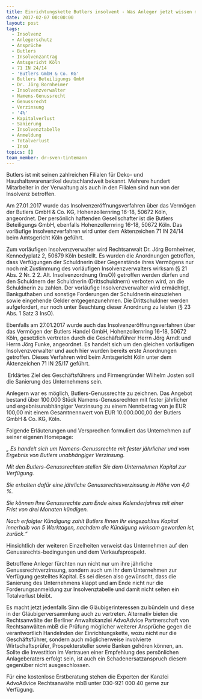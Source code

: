 ```yaml
---
title: Einrichtungskette Butlers insolvent - Was Anleger jetzt wissen müssen
date: 2017-02-07 00:00:00
layout: post
tags:
  - Insolvenz
  - Anlegerschutz
  - Ansprüche
  - Butlers
  - Insolvenzantrag
  - Amtsgericht Köln
  - 71 IN 24/14
  - 'Butlers GmbH & Co. KG'
  - Butlers Beteiligungs GmbH
  - Dr. Jörg Bornheimer
  - Insolvenzverwalter
  - Namens-Genussrecht
  - Genussrecht
  - Verzinsung
  - '4%'
  - Kapitalverlust
  - Sanierung
  - Insolvenztabelle
  - Anmeldung
  - Totalverlust
  - InsO
topics: []
team_member: dr-sven-tintemann
---
```



Butlers ist mit seinen zahlreichen Filialen für Deko- und Haushaltswarenartikel deutschlandweit bekannt. Mehrere hundert Mitarbeiter in der Verwaltung als auch in den Filialen sind nun von der Insolvenz betroffen.

Am 27.01.2017 wurde das Insolvenzeröffnungsverfahren über das Vermögen der Butlers GmbH & Co. KG, Hohenzollernring 16-18, 50672 Köln, angeordnet. Der persönlich haftenden Gesellschafter ist die Butlers Beteiligungs GmbH, ebenfalls Hohenzollernring 16-18, 50672 Köln. Das vorläufige Insolvenzverfahren wird unter dem Aktenzeichen 71 IN 24/14 beim Amtsgericht Köln geführt.

Zum vorläufigen Insolvenzverwalter wird Rechtsanwalt Dr. Jörg Bornheimer, Kennedyplatz 2, 50679 Köln bestellt. Es wurden die Anordnungen getroffen, dass Verfügungen der Schuldnerin über Gegenstände ihres Vermögens nur noch mit Zustimmung des vorläufigen Insolvenzverwalters wirksam (§ 21 Abs. 2 Nr. 2 2. Alt. Insolvenzordnung (InsO)) getroffen werden dürfen und den Schuldnern der Schuldnerin (Drittschuldnern) verboten wird, an die Schuldnerin zu zahlen. Der vorläufige Insolvenzverwalter wird ermächtigt, Bankguthaben und sonstige Forderungen der Schuldnerin einzuziehen sowie eingehende Gelder entgegenzunehmen. Die Drittschuldner werden aufgefordert, nur noch unter Beachtung dieser Anordnung zu leisten (§ 23 Abs. 1 Satz 3 InsO).

Ebenfalls am 27.01.2017 wurde auch das Insolvenzeröffnungsverfahren über das Vermögen der Butlers Handel GmbH, Hohenzollernring 16-18, 50672 Köln, gesetzlich vertreten durch die Geschäftsführer Herrn Jörg Arndt und Herrn Jörg Funke, angeordnet. Es handelt sich um den gleichen vorläufigen Insolvenzverwalter und auch hier wurden bereits erste Anordnungen getroffen. Dieses Verfahren wird beim Amtsgericht Köln unter dem Aktenzeichen 71 IN 25/17 geführt.

 Erklärtes Ziel des Geschäftsführers und Firmengründer Wilhelm Josten soll die Sanierung des Unternehmens sein.

Anlegern war es möglich, Butlers-Genussrechte zu zeichnen. Das Angebot bestand über 100.000 Stück Namens-Genussrechten mit fester jährlicher und ergebnisunabhängiger Verzinsung zu einem Nennbetrag von je EUR 100,00 mit einem Gesamtnennwert von EUR 10.000.000,00 der Butlers GmbH & Co. KG, Köln.

Folgende Erläuterungen und Versprechen formuliert das Unternehmen auf seiner eigenen Homepage:

*„ Es handelt sich um Namens-Genussrechte mit fester jährlicher und vom Ergebnis von Butlers unabhängiger Verzinsung.*

*Mit den Butlers-Genussrechten stellen Sie dem Unternehmen Kapital zur Verfügung.*

*Sie erhalten dafür eine jährliche Genussrechtsverzinsung in Höhe von 4,0 %.*

*Sie können Ihre Genussrechte zum Ende eines Kalenderjahres mit einer Frist von drei Monaten kündigen.*

*Nach erfolgter Kündigung zahlt Butlers Ihnen Ihr eingezahltes Kapital innerhalb von 5 Werktagen, nachdem die Kündigung wirksam geworden ist, zurück.“*

Hinsichtlich der weiteren Einzelheiten verweist das Unternehmen auf den Genussrechts-bedingungen und dem Verkaufsprospekt.

Betroffene Anleger fürchten nun nicht nur um ihre jährliche Genussrechtverzinsung, sondern auch um ihr dem Unternehmen zur Verfügung gestelltes Kapital. Es sei diesen also gewünscht, dass die Sanierung des Unternehmens klappt und am Ende nicht nur die Forderungsanmeldung zur Insolvenztabelle und damit nicht selten ein Totalverlust bleibt.

Es macht jetzt jedenfalls Sinn die Gläubigerinteressen zu bündeln und diese in der Gläubigerversammlung auch zu vertreten. Alternativ bieten die Rechtsanwälte der Berliner Anwaltskanzlei AdvoAdvice Partnerschaft von Rechtsanwälten mbB die Prüfung möglicher weiterer Ansprüche gegen die verantwortlich Handelnden der Einrichtungskette, wozu nicht nur die Geschäftsführer, sondern auch möglicherweise involvierte Wirtschaftsprüfer, Prospektersteller sowie Banken gehören können, an. Sollte die Investition im Vertrauen einer Empfehlung des persönlichen Anlageberaters erfolgt sein, ist auch ein Schadenersatzanspruch diesem gegenüber nicht ausgeschlossen.

Für eine kostenlose Erstberatung stehen die Experten der Kanzlei AdvoAdvice Rechtsanwälte mbB unter 030-921 000 40 gerne zur Verfügung.